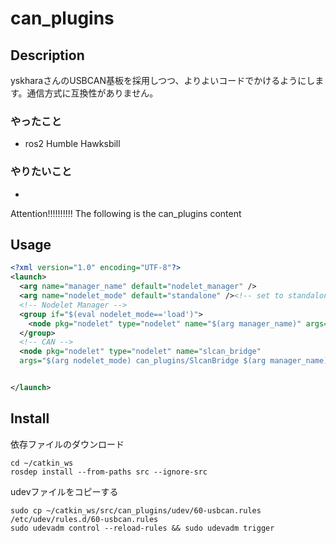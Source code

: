 can_plugins 
====
## Description
yskharaさんのUSBCAN基板を採用しつつ、よりよいコードでかけるようにします。通信方式に互換性がありません。
### やったこと
- ros2 Humble Hawksbill

### やりたいこと
- 


Attention!!!!!!!!!!
The following is the can_plugins content

## Usage
```xml
<?xml version="1.0" encoding="UTF-8"?>
<launch>
  <arg name="manager_name" default="nodelet_manager" />
  <arg name="nodelet_mode" default="standalone" /><!-- set to standalone if you want to use as node-->
  <!-- Nodelet Manager -->
  <group if="$(eval nodelet_mode=='load')">
    <node pkg="nodelet" type="nodelet" name="$(arg manager_name)" args="manager" output="screen"/>
  </group>
  <!-- CAN -->
  <node pkg="nodelet" type="nodelet" name="slcan_bridge" 
  args="$(arg nodelet_mode) can_plugins/SlcanBridge $(arg manager_name)" output="screen"/>


</launch>
```

## Install
依存ファイルのダウンロード
```
cd ~/catkin_ws
rosdep install --from-paths src --ignore-src
```

udevファイルをコピーする
```
sudo cp ~/catkin_ws/src/can_plugins/udev/60-usbcan.rules /etc/udev/rules.d/60-usbcan.rules
sudo udevadm control --reload-rules && sudo udevadm trigger
```
